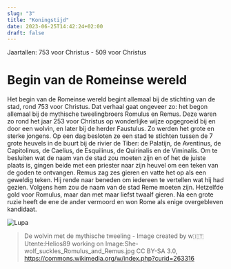 ```yaml
---
slug: "3"
title: "Koningstijd"
date: 2023-06-25T14:42:24+02:00
draft: false
---
```


Jaartallen: 753 voor Christus - 509 voor Christus

# Begin van de Romeinse wereld
Het begin van de Romeinse wereld begint allemaal bij de stichting van de stad,
rond 753 voor Christus. Dat verhaal gaat ongeveer zo: het begon allemaal bij de
mythische tweelingbroers Romulus en Remus. Deze waren zo rond het jaar 253 voor Christus
op wonderlijke wijze opgegroeid bij en door een wolvin, en later bij de herder
Faustulus. Zo werden het grote en sterke jongens. Op een dag besloten ze een
stad te stichten tussen de 7 grote heuvels in de buurt bij de rivier de Tiber:
de Palatijn, de Aventinus, de Capitolinus, de Caelius, de Esquilinus, de
Quirinalis en de Viminalis. Om te besluiten wat de naam van de stad zou moeten
zijn en of het  de juiste plaats is, gingen beide met een priester naar zijn
heuvel om een teken van de goden te ontvangen. Remus zag zes gieren en vatte het
op als een geweldig teken. Hij rende naar beneden om iedereen te vertellen wat
hij had gezien. Volgens hem zou de naam van de stad Reme moeten zijn. Hetzelfde
gold voor Romulus, maar dan met maar liefst twaalf gieren. Na een grote ruzie
heeft de ene de ander vermoord en won Rome als enige overgebleven kandidaat.

![Lupa](../../lupa.png)
> De wolvin met de mythische tweeling - Image created by w:it:Utente:Helios89
> working on Image:She-wolf_suckles_Romulus_and_Remus.jpg CC BY-SA 3.0,
> https://commons.wikimedia.org/w/index.php?curid=263316
